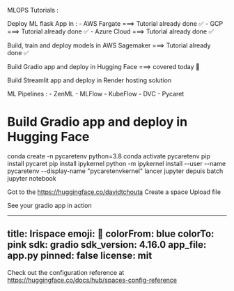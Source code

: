 MLOPS Tutorials :


Deploy ML flask App in : 
	- AWS Fargate ===>  Tutorial already done ✅
	- GCP ===> Tutorial already done ✅
	- Azure Cloud ===> Tutorial already done ✅


Build, train and deploy models in AWS Sagemaker ===> Tutorial already done ✅

Build Gradio app and deploy in Hugging Face ===> covered today 🏃


Build Streamlit app and deploy in Render hosting solution


ML Pipelines :
	- ZenML
	- MLFlow
	- KubeFlow
	- DVC
	- Pycaret




# Build Gradio app and deploy in Hugging Face

conda create -n pycaretenv python=3.8
	conda activate pycaretenv
	pip install pycaret
	pip install ipykernel
	python -m ipykernel install --user --name pycaretenv --display-name "pycaretenvkernel"
	lancer jupyter depuis batch
	jupyter notebook

Got to the https://huggingface.co/davidtchouta
Create a space
Upload file 

See your gradio app in action







---
title: Irispace
emoji: 👀
colorFrom: blue
colorTo: pink
sdk: gradio
sdk_version: 4.16.0
app_file: app.py
pinned: false
license: mit
---

Check out the configuration reference at https://huggingface.co/docs/hub/spaces-config-reference
